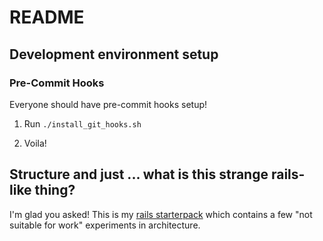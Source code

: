 # README

## Development environment setup

### Pre-Commit Hooks

Everyone should have pre-commit hooks setup!

1. Run `./install_git_hooks.sh`

3. Voila!

## Structure and just ... what is this strange rails-like thing?

I'm glad you asked! This is my [rails starterpack](https://github.com/calebowens/rails-starterpack) which contains a few
"not suitable for work" experiments in architecture.
